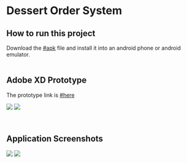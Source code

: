# Dessert Order System


## How to run this project
Download the [#apk](https://github.com/tix123/Dessert-Order-System-Android-Java/raw/master/AndroidAssignment_01/desert-order-%20system.apk) file and install it into an android phone or android emulator.
<br>
<br>

## Adobe XD Prototype
The prototype link is [#here](https://xd.adobe.com/view/ba26b2a4-d025-48da-6d4f-df522c26cfb5-cc17/)
<br>
<p align="left">
  <img src="https://github.com/tix123/Dessert-Order-System-Android-Java/blob/master/screenshots/Screenshot_prototype_01.jpg">
  <img src="https://github.com/tix123/Dessert-Order-System-Android-Java/blob/master/screenshots/Screenshot_prototype_02.jpg">
</p>
<br>

## Application Screenshots
<p align="left">
  <img src="https://github.com/tix123/Dessert-Order-System-Android-Java/blob/master/screenshots/Screenshot_01.jpg">
  <img src="https://github.com/tix123/Dessert-Order-System-Android-Java/blob/master/screenshots/Screenshot_02.jpg">
</p>


